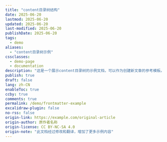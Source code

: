 ```yaml
---
title: "content目录树结构"
date: 2025-06-20
lastmod: 2025-06-20
updated: 2025-06-20
last-modified: 2025-06-20
publishDate: 2025-06-20
tags:
  - demo
aliases:
  - "content目录树示例"
cssclasses:
  - demo-page
  - documentation
description: "这是一个展示content目录树的示例文档，可以作为创建新文章的参考模板。"
publish: true
draft: false
lang: zh-CN
enableToc: true
ccby: true
comments: true
permalink: /demo/frontmatter-example
excalidraw-plugin: false
no-rss: false
origin-link: https://example.com/original-article
origin-author: 原作者名称
origin-license: CC BY-NC-SA 4.0
origin-note: "此文档经过修改和翻译，增加了更多示例内容"
---
```


